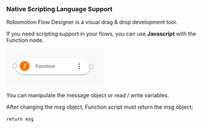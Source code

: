 ### Native Scripting Language Support

Robomotion Flow Designer is a visual drag & drop development tool. 

If you need scripting support in your flows, you can use **Javascript** with the Function node.

![Function Node](https://raw.githubusercontent.com/robomotionio/robomotion-tutorials/master/images/function-node.png)

You can manipulate the message object or read / write variables.

After changing the msg object, Function script must return the msg object;

`return msg`


